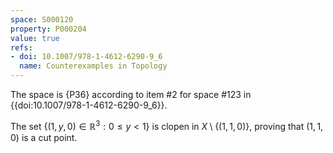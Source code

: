 ```yaml
---
space: S000120
property: P000204
value: true
refs:
- doi: 10.1007/978-1-4612-6290-9_6
  name: Counterexamples in Topology
---
```


The space is {P36} according to
item #2 for space #123 in {{doi:10.1007/978-1-4612-6290-9_6}}.

The set $\{(1,y,0)\in\mathbb R^3:0\leq y< 1\}$ is clopen in $X\setminus\{(1,1,0)\}$, proving that $(1,1,0)$ is a cut point.
